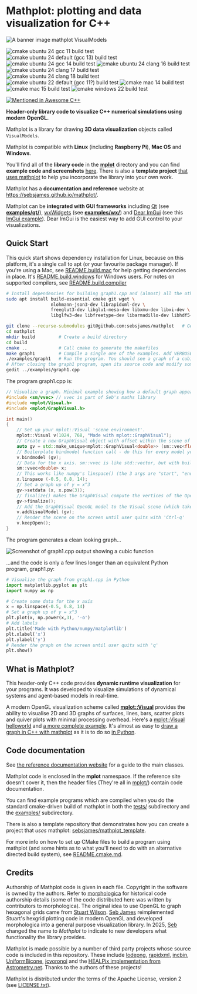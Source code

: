 # Mathplot: plotting and data visualization for C++

![A banner image mathplot VisualModels](https://github.com/sebsjames/mathplot/blob/main/examples/screenshots/banner2.png?raw=true)

![cmake ubuntu 24 gcc 11 build test](https://github.com/sebsjames/mathplot/actions/workflows/cmake-ubu24-gcc12.yml/badge.svg)
![cmake ubuntu 24 default (gcc 13) build test](https://github.com/sebsjames/mathplot/actions/workflows/cmake-ubuntu-2404.yml/badge.svg)
![cmake ubuntu 24 gcc 14 build test](https://github.com/sebsjames/mathplot/actions/workflows/cmake-ubu24-gcc14.yml/badge.svg)
![cmake ubuntu 24 clang 16 build test](https://github.com/sebsjames/mathplot/actions/workflows/cmake-ubu24-clang16.yml/badge.svg)
![cmake ubuntu 24 clang 17 build test](https://github.com/sebsjames/mathplot/actions/workflows/cmake-ubu24-clang16.yml/badge.svg)
![cmake ubuntu 24 clang 18 build test](https://github.com/sebsjames/mathplot/actions/workflows/cmake-ubu24-clang16.yml/badge.svg)
![cmake ubuntu 22 default (gcc 11?) build test](https://github.com/sebsjames/mathplot/actions/workflows/cmake-ubuntu-2204.yml/badge.svg)
![cmake mac 14 build test](https://github.com/sebsjames/mathplot/actions/workflows/cmake-mac-14.yml/badge.svg)
![cmake mac 15 build test](https://github.com/sebsjames/mathplot/actions/workflows/cmake-mac-15.yml/badge.svg)
![cmake windows 22 build test](https://github.com/sebsjames/mathplot/actions/workflows/cmake-windows-2022.yml/badge.svg)

[![Mentioned in Awesome C++](https://awesome.re/mentioned-badge.svg)](https://github.com/myd7349/awesome-cpp?tab=readme-ov-file#data-visualization)

**Header-only library code to visualize C++ numerical simulations using modern OpenGL.**

Mathplot is a library for drawing **3D data visualization** objects called `VisualModels`.

Mathplot is compatible with **Linux** (including **Raspberry Pi**), **Mac OS** and **Windows**.

You'll find all of the **library code** in the [**mplot**](https://github.com/sebsjames/mathplot/tree/main/mplot) directory and you can find **example code and screenshots** [here](https://github.com/sebsjames/mathplot/tree/main/examples). There is also a **template project** [that uses mathplot](https://github.com/sebsjames/mathplot_template) to help you incorporate the library into your own work.

Mathplot has a **documentation and reference** website at https://sebsjames.github.io/mathplot/.

Mathplot can be **integrated with GUI frameworks** including [Qt](https://doc.qt.io/) (see [**examples/qt/**](https://github.com/sebsjames/mathplot/tree/main/examples/qt)), [wxWidgets](https://www.wxwidgets.org/) (see [**examples/wx/**](https://github.com/sebsjames/mathplot/tree/main/examples/wx)) and [Dear ImGui](https://github.com/ocornut/imgui) (see this [ImGui example](https://github.com/sebsjames/mathplot_imgui)). Dear ImGui is the easiest way to add GUI control to your visualizations.

## Quick Start

This quick start shows dependency installation for Linux, because on this platform, it's a single call to apt (or your favourite package manager). If you're using a Mac, see [README.build.mac](https://github.com/sebsjames/mathplot/tree/main/README.build.mac.md) for help getting dependencies in place. It's [README.build.windows](https://github.com/sebsjames/mathplot/tree/main/README.build.windows.md) for Windows users. For notes on supported compilers, see [README.build.compiler](https://github.com/sebsjames/mathplot/tree/main/README.build.compiler.md)

```bash
# Install dependencies for building graph1.cpp and (almost) all the other examples (assuming Debian-like OS)
sudo apt install build-essential cmake git wget \
                 nlohmann-json3-dev librapidxml-dev \
                 freeglut3-dev libglu1-mesa-dev libxmu-dev libxi-dev \
                 libglfw3-dev libfreetype-dev libarmadillo-dev libhdf5-dev

git clone --recurse-submodules git@github.com:sebsjames/mathplot   # Get your copy of the morphologica code
cd mathplot
mkdir build         # Create a build directory
cd build
cmake ..            # Call cmake to generate the makefiles
make graph1         # Compile a single one of the examples. Add VERBOSE=1 to see the compiler commands.
./examples/graph1   # Run the program. You should see a graph of a cubic function.
# After closing the graph1 program, open its source code and modify something (see examples/graph2.cpp for ideas)
gedit ../examples/graph1.cpp
```
The program graph1.cpp is:
```c++
// Visualize a graph. Minimal example showing how a default graph appears
#include <sm/vvec> // vvec is part of Seb's maths library
#include <mplot/Visual.h>
#include <mplot/GraphVisual.h>

int main()
{
    // Set up your mplot::Visual 'scene environment'.
    mplot::Visual v(1024, 768, "Made with mplot::GraphVisual");
    // Create a new GraphVisual object with offset within the scene of 0,0,0
    auto gv = std::make_unique<mplot::GraphVisual<double>> (sm::vec<float>({0,0,0}));
    // Boilerplate bindmodel function call - do this for every model you add to a Visual
    v.bindmodel (gv);
    // Data for the x axis. sm::vvec is like std::vector, but with built-in maths methods
    sm::vvec<double> x;
    // This works like numpy's linspace() (the 3 args are "start", "end" and "num"):
    x.linspace (-0.5, 0.8, 14);
    // Set a graph up of y = x^3
    gv->setdata (x, x.pow(3));
    // finalize() makes the GraphVisual compute the vertices of the OpenGL model
    gv->finalize();
    // Add the GraphVisual OpenGL model to the Visual scene (which takes ownership of the unique_ptr)
    v.addVisualModel (gv);
    // Render the scene on the screen until user quits with 'Ctrl-q'
    v.keepOpen();
}
```
The program generates a clean looking graph...

![Screenshot of graph1.cpp output showing a cubic function](https://github.com/sebsjames/mathplot/blob/main/examples/screenshots/graph1.png?raw=true)

...and the code is only a few lines longer than an equivalent Python program, graph1.py:
```Python
# Visualize the graph from graph1.cpp in Python
import matplotlib.pyplot as plt
import numpy as np

# Create some data for the x axis
x = np.linspace(-0.5, 0.8, 14)
# Set a graph up of y = x^3
plt.plot(x, np.power(x,3), '-o')
# Add labels
plt.title('Made with Python/numpy/matplotlib')
plt.xlabel('x')
plt.ylabel('y')
# Render the graph on the screen until user quits with 'q'
plt.show()
```
## What is Mathplot?

This header-only C++ code provides **dynamic runtime visualization**
for your programs. It was developed to visualize simulations of dynamical
systems and agent-based models in real-time.

A modern OpenGL visualization scheme called
  **[mplot::Visual](https://github.com/sebsjames/mathplot/blob/main/mplot/Visual.h)**
  provides the ability to visualise 2D and 3D graphs of surfaces,
  lines, bars, scatter plots and quiver plots with minimal processing
  overhead. Here's a [mplot::Visual
  helloworld](https://github.com/sebsjames/mathplot/blob/main/examples/helloworld.cpp)
  and [a more complete
  example](https://github.com/sebsjames/mathplot/blob/main/examples/visual.cpp). It's
  almost as easy to [draw a graph in C++ with
  mathplot](https://github.com/sebsjames/mathplot/blob/main/examples/graph1.cpp)
  as it is to do so [in
  Python](https://github.com/sebsjames/mathplot/blob/main/examples/graph1.py).

## Code documentation

See [the reference documentation website](https://sebsjames.github.io/mathplot/) for a guide to the main classes.

Mathplot code is enclosed in the **mplot** namespace. If the reference site doesn't cover it, then the header files (They're all in [mplot/](https://github.com/sebsjames/mathplot/tree/main/mplot)) contain code documentation.

You can find example programs which are compiled when you do the standard
cmake-driven build of mathplot in both the [tests/](https://github.com/sebsjames/mathplot/tree/main/tests) subdirectory
and the [examples/](https://github.com/sebsjames/mathplot/tree/main/examples) subdirectory.

There is also a template repository that demonstrates how you can create a project that *uses* mathplot: [sebsjames/mathplot_template](https://github.com/sebsjames/mathplot_template).

For more info on how to set up CMake files to build a program using mathplot (and some hints as to what you'll need to do with an alternative directed build system), see [README.cmake.md](https://github.com/sebsjames/mathplot/blob/main/README.cmake.md).

## Credits

Authorship of Mathplot code is given in each file. Copyright in
the software is owned by the authors. Refer to [morphologica](https://github.com/ABRG-Models/morphologica) for historical code authorship details (some of the code distributed here was written by contributors to morphologica). The original idea to use OpenGL to graph hexagonal grids came from [Stuart Wilson](https://github.com/stuartwilson). [Seb James](https://github.com/sebjameswml) reimplemented Stuart's hexgrid plotting code in modern OpenGL and developed morphologica into a general purpose visualization library. In 2025, [Seb](https://github.com/sebsjames) changed the name to *Mathplot* to indicate to new developers what functionality the library provides.

Mathplot is made possible by a number of third party projects whose source code is included in this repository. These include [lodepng](https://github.com/lvandeve/lodepng), [rapidxml](http://rapidxml.sourceforge.net/), [incbin](https://github.com/graphitemaster/incbin), [UniformBicone](https://github.com/wlenthe/UniformBicone), [jcvoronoi](https://github.com/JCash/voronoi) and the [HEALPix implementation from Astrometry.net](https://astrometry.net/). Thanks to the authors of these projects!

Mathplot is distributed under the terms of the Apache License, version 2 (see
[LICENSE.txt](https://github.com/sebsjames/mathplot/blob/main/LICENSE.txt)).
